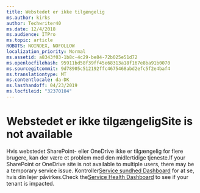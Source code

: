 ```yaml
---
title: Webstedet er ikke tilgængelig
ms.author: kirks
author: Techwriter40
ms.date: 12/4/2018
ms.audience: ITPro
ms.topic: article
ROBOTS: NOINDEX, NOFOLLOW
localization_priority: Normal
ms.assetid: a8343f03-1b8c-4c29-be84-72b025e51d72
ms.openlocfilehash: 95911bd58f39ff45e68313a18f167e8ba91b0070
ms.sourcegitcommit: 9d78905c512192ffc4675468abd2efc5f2e4baf4
ms.translationtype: MT
ms.contentlocale: da-DK
ms.lasthandoff: 04/23/2019
ms.locfileid: "32370104"
---
```

# <a name="site-is-not-available"></a><span data-ttu-id="68e26-102">Webstedet er ikke tilgængelig</span><span class="sxs-lookup"><span data-stu-id="68e26-102">Site is not available</span></span>

<span data-ttu-id="68e26-103">Hvis webstedet SharePoint- eller OneDrive ikke er tilgængelig for flere brugere, kan der være et problem med den midlertidige tjeneste.</span><span class="sxs-lookup"><span data-stu-id="68e26-103">If your SharePoint or OneDrive site is not available to multiple users, there may be a temporary service issue.</span></span> <span data-ttu-id="68e26-104">Kontroller[Service sundhed Dashboard](https://admin.microsoft.com/AdminPortal/Home#/servicehealth) for at se, hvis din lejer påvirkes.</span><span class="sxs-lookup"><span data-stu-id="68e26-104">Check the[Service Health Dashboard](https://admin.microsoft.com/AdminPortal/Home#/servicehealth) to see if your tenant is impacted.</span></span> 
  

